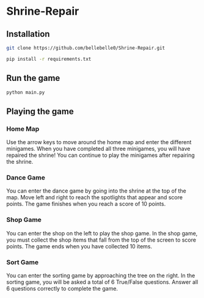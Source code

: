 # Shrine-Repair
## Installation
```sh
git clone https://github.com/bellebelle0/Shrine-Repair.git
```
```sh
pip install -r requirements.txt
```
## Run the game
``` python 
python main.py
```

## Playing the game
### Home Map
Use the arrow keys to move around the home map and enter the different minigames. When you have completed all three minigames, you will have repaired the shrine! You can continue to play the minigames after repairing the shrine.

### Dance Game
You can enter the dance game by going into the shrine at the top of the map. Move left and right to reach the spotlights that appear and score points. The game finishes when you reach a score of 10 points. 

### Shop Game
You can enter the shop on the left to play the shop game. In the shop game, you must collect the shop items that fall from the top of the screen to score points. The game ends when you have collected 10 items.

### Sort Game
You can enter the sorting game by approaching the tree on the right. In the sorting game, you will be asked a total of 6 True/False questions. Answer all 6 questions correctly to complete the game.